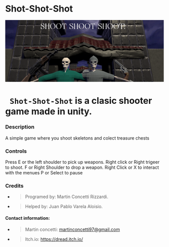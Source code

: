 # Shot-Shot-Shot
![Shoot](Res/Title/Screenshot_1.png)

# **` Shot-Shot-Shot`** is a clasic shooter game made in unity. 

### Description

A simple game where you shoot skeletons and colect treasure chests

### Controls

Press E  or the left shoulder to pick up weapons.
Right click or Right trigeer to shoot.
F or Right Shoulder to drop a weapon.
Right Click or X to interact with the menues
P or Select to pause

### Credits

* >Programed by: Martin Concetti Rizzardi.
* >Helped by: Juan Pablo Varela Aloisio.

#### Contact information: 
* >Martin concetti: martinconcetti97@gmail.com
* >Itch.io: https://dread.itch.io/
